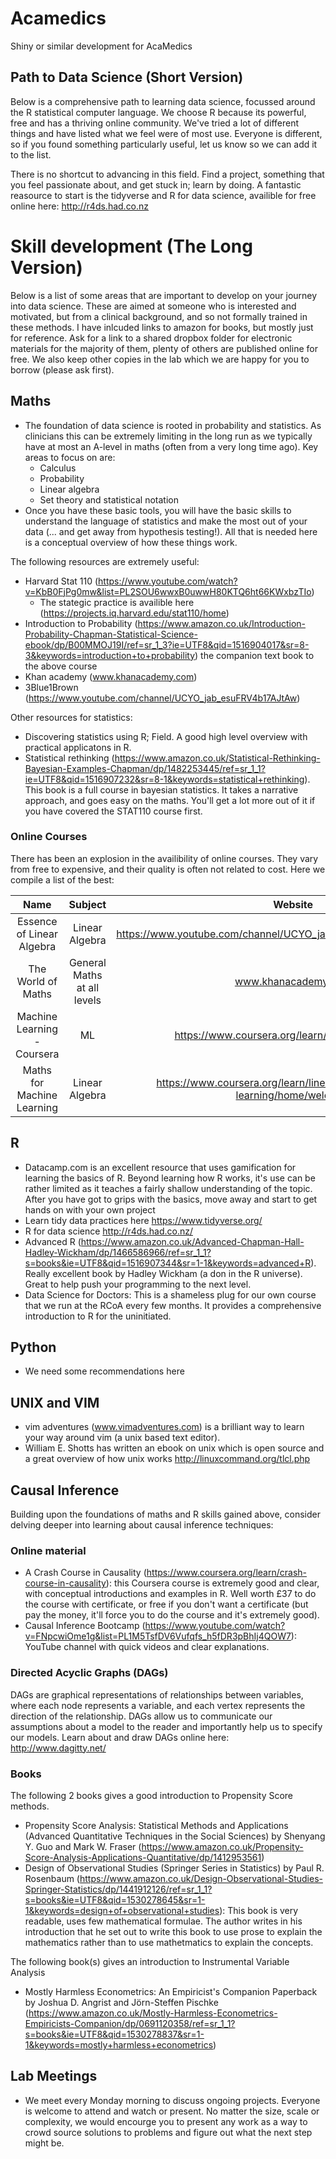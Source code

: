 # Acamedics
Shiny or similar development for AcaMedics

## Path to Data Science (Short Version)
Below is a comprehensive path to learning data science, focussed around the R statistical computer language. We choose R because its powerful, free and has a thriving online community. We've tried a lot of different things and have listed what we feel were of most use. Everyone is different, so if you found something particularly useful, let us know so we can add it to the list.

There is no shortcut to advancing in this field. Find a project, something that you feel passionate about, and get stuck in; learn by doing. A fantastic reasource to start is the tidyverse and R for data science, availible for free online here: http://r4ds.had.co.nz

# Skill development (The Long Version)
Below is a list of some areas that are important to develop on your journey into data science. These are aimed at someone who is interested and motivated, but from a clinical background, and so not formally trained in these methods. I have inlcuded links to amazon for books, but mostly just for reference. Ask for a link to a shared dropbox folder for electronic materials for the majority of them, plenty of others are published online for free. We also keep other copies in the lab which we are happy for you to borrow (please ask first).

## Maths
- The foundation of data science is rooted in probability and statistics. As clinicians this can be extremely limiting in the long run as we typically have at most an A-level in maths (often from a very long time ago). Key areas to focus on are:
  - Calculus
  - Probability
  - Linear algebra
  - Set theory and statistical notation
- Once you have these basic tools, you will have the basic skills to understand the language of statistics and make the most out of your data (... and get away from hypothesis testing!). All that is needed here is a conceptual overview of how these things work.

The following resources are extremely useful:
- Harvard Stat 110 (https://www.youtube.com/watch?v=KbB0FjPg0mw&list=PL2SOU6wwxB0uwwH80KTQ6ht66KWxbzTIo)
  - The stategic practice is availible here (https://projects.iq.harvard.edu/stat110/home)
- Introduction to Probability (https://www.amazon.co.uk/Introduction-Probability-Chapman-Statistical-Science-ebook/dp/B00MMOJ19I/ref=sr_1_3?ie=UTF8&qid=1516904017&sr=8-3&keywords=introduction+to+probability) the companion text book to the above course
- Khan academy (www.khanacademy.com)
- 3Blue1Brown (https://www.youtube.com/channel/UCYO_jab_esuFRV4b17AJtAw)

Other resources for statistics:
- Discovering statistics using R; Field. A good high level overview with practical applicatons in R.
- Statistical rethinking (https://www.amazon.co.uk/Statistical-Rethinking-Bayesian-Examples-Chapman/dp/1482253445/ref=sr_1_1?ie=UTF8&qid=1516907232&sr=8-1&keywords=statistical+rethinking). This book is a full course in bayesian statistics. It takes a narrative approach, and goes easy on the maths. You'll get a lot more out of it if you have covered the STAT110 course first.

### Online Courses
There has been an explosion in the availibility of online courses. They vary from free to expensive, and their quality is often not related to cost. Here we compile a list of the best:

|             Name            |           Subject           |                                   Website                                   | Cost | Rating      |
|:---------------------------:|:---------------------------:|:---------------------------------------------------------------------------:|:----:|-------------|
|   Essence of Linear Algebra |              Linear Algebra |          https://www.youtube.com/channel/UCYO_jab_esuFRV4b17AJtAw/playlists | Free | 5/5         |
| The World of Maths          | General Maths at all levels | www.khanacademy.com                                                         | Free | 5/5         |
| Machine Learning - Coursera | ML                          | https://www.coursera.org/learn/machine-learning                             | £58  | Recommended |
| Maths for Machine Learning  | Linear Algebra              | https://www.coursera.org/learn/linear-algebra-machine-learning/home/welcome | £48  | 4/5         |


## R
- Datacamp.com is an excellent resource that uses gamification for learning the basics of R. Beyond learning how R works, it's use can be rather limited as it teaches a fairly shallow understanding of the topic. After you have got to grips with the basics, move away and start to get hands on with your own project
- Learn tidy data practices here https://www.tidyverse.org/
- R for data science http://r4ds.had.co.nz/
- Advanced R (https://www.amazon.co.uk/Advanced-Chapman-Hall-Hadley-Wickham/dp/1466586966/ref=sr_1_1?s=books&ie=UTF8&qid=1516907344&sr=1-1&keywords=advanced+R). Really excellent book by Hadley Wickham (a don in the R universe). Great to help push your programming to the next level.
- Data Science for Doctors: This is a shameless plug for our own course that we run at the RCoA every few months. It provides a comprehensive introduction to R for the uninitiated.

## Python
- We need some recommendations here

## UNIX and VIM
- vim adventures (www.vimadventures.com) is a brilliant way to learn your way around vim (a unix based text editor).
- William E. Shotts has written an ebook on unix which is open source and a great overview of how unix works http://linuxcommand.org/tlcl.php

## Causal Inference

Building upon the foundations of maths and R skills gained above, consider delving deeper into learning about causal inference techniques:

### Online material

- A Crash Course in Causality (https://www.coursera.org/learn/crash-course-in-causality): this Coursera course is extremely good and clear, with conceptual introductions and examples in R. Well worth £37 to do the course with certificate, or free if you don't want a certificate (but pay the money, it'll force you to do the course and it's extremely good).
- Causal Inference Bootcamp (https://www.youtube.com/watch?v=FNpcwiOme1g&list=PL1M5TsfDV6Vufqfs_h5fDR3pBhIj4QOW7): YouTube channel with quick videos and clear explanations.

### Directed Acyclic Graphs (DAGs)

DAGs are graphical representations of relationships between variables, where each node represents a variable, and each vertex represents the direction of the relationship. DAGs allow us to communicate our assumptions about a model to the reader and importantly help us to specify our models. Learn about and draw DAGs online here: http://www.dagitty.net/

### Books

The following 2 books gives a good introduction to Propensity Score methods. 

- Propensity Score Analysis: Statistical Methods and Applications (Advanced Quantitative Techniques in the Social Sciences) by Shenyang Y. Guo and Mark W. Fraser (https://www.amazon.co.uk/Propensity-Score-Analysis-Applications-Quantitative/dp/1412953561)
- Design of Observational Studies (Springer Series in Statistics) by Paul R. Rosenbaum (https://www.amazon.co.uk/Design-Observational-Studies-Springer-Statistics/dp/1441912126/ref=sr_1_1?s=books&ie=UTF8&qid=1530278645&sr=1-1&keywords=design+of+observational+studies): This book is very readable, uses few mathematical formulae. The author writes in his introduction that he set out to write this book to use prose to explain the mathematics rather than to use mathetmatics to explain the concepts.

The following book(s) gives an introduction to Instrumental Variable Analysis

- Mostly Harmless Econometrics: An Empiricist's Companion Paperback by Joshua D. Angrist and Jörn-Steffen Pischke (https://www.amazon.co.uk/Mostly-Harmless-Econometrics-Empiricists-Companion/dp/0691120358/ref=sr_1_1?s=books&ie=UTF8&qid=1530278837&sr=1-1&keywords=mostly+harmless+econometrics)

## Lab Meetings
- We meet every Monday morning to discuss ongoing projects. Everyone is welcome to attend and watch or present. No matter the size, scale or complexity, we would encourge you to present any work as a way to crowd source solutions to problems and figure out what the next step might be.
